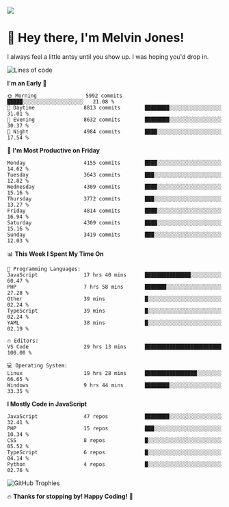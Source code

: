 ![](https://i.pinimg.com/originals/f8/b4/d0/f8b4d0ddedae91a68a6cfa788148436b.gif)

# 👋 Hey there, I'm Melvin Jones!
I always feel a little antsy until you show up. I was hoping you'd drop in.

<!--START_SECTION:mrepol742-->
![Lines of code](https://img.shields.io/badge/From%20Hello%20World%20I%27ve%20Written-21.4%20million%20lines%20of%20code-blue)

**I'm an Early 🐤** 

```text
🌞 Morning                5992 commits        █████░░░░░░░░░░░░░░░░░░░░   21.08 % 
🌆 Daytime                8813 commits        ████████░░░░░░░░░░░░░░░░░   31.01 % 
🌃 Evening                8632 commits        ████████░░░░░░░░░░░░░░░░░   30.37 % 
🌙 Night                  4984 commits        ████░░░░░░░░░░░░░░░░░░░░░   17.54 % 
```
📅 **I'm Most Productive on Friday** 

```text
Monday                   4155 commits        ████░░░░░░░░░░░░░░░░░░░░░   14.62 % 
Tuesday                  3643 commits        ███░░░░░░░░░░░░░░░░░░░░░░   12.82 % 
Wednesday                4309 commits        ████░░░░░░░░░░░░░░░░░░░░░   15.16 % 
Thursday                 3772 commits        ███░░░░░░░░░░░░░░░░░░░░░░   13.27 % 
Friday                   4814 commits        ████░░░░░░░░░░░░░░░░░░░░░   16.94 % 
Saturday                 4309 commits        ████░░░░░░░░░░░░░░░░░░░░░   15.16 % 
Sunday                   3419 commits        ███░░░░░░░░░░░░░░░░░░░░░░   12.03 % 
```


📊 **This Week I Spent My Time On** 

```text
💬 Programming Languages: 
JavaScript               17 hrs 40 mins      ███████████████░░░░░░░░░░   60.47 % 
PHP                      7 hrs 58 mins       ███████░░░░░░░░░░░░░░░░░░   27.28 % 
Other                    39 mins             █░░░░░░░░░░░░░░░░░░░░░░░░   02.24 % 
TypeScript               39 mins             █░░░░░░░░░░░░░░░░░░░░░░░░   02.24 % 
YAML                     38 mins             █░░░░░░░░░░░░░░░░░░░░░░░░   02.19 % 

🔥 Editors: 
VS Code                  29 hrs 13 mins      █████████████████████████   100.00 % 

💻 Operating System: 
Linux                    19 hrs 28 mins      █████████████████░░░░░░░░   66.65 % 
Windows                  9 hrs 44 mins       ████████░░░░░░░░░░░░░░░░░   33.35 % 
```

**I Mostly Code in JavaScript** 

```text
JavaScript               47 repos            ████████░░░░░░░░░░░░░░░░░   32.41 % 
PHP                      15 repos            ███░░░░░░░░░░░░░░░░░░░░░░   10.34 % 
CSS                      8 repos             █░░░░░░░░░░░░░░░░░░░░░░░░   05.52 % 
TypeScript               6 repos             █░░░░░░░░░░░░░░░░░░░░░░░░   04.14 % 
Python                   4 repos             █░░░░░░░░░░░░░░░░░░░░░░░░   02.76 % 
```




<!--END_SECTION:mrepol742-->

![GitHub Trophies](https://github-profile-trophy.vercel.app/?username=mrepol742&theme=dracula)

🔥 **Thanks for stopping by! Happy Coding!** 🚀
